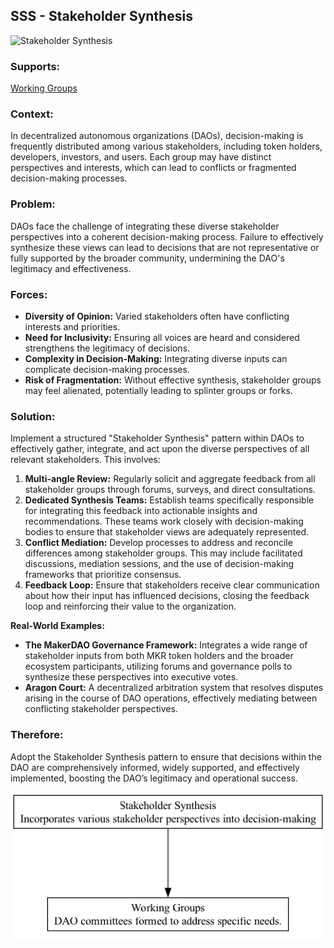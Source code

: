 ## SSS - Stakeholder Synthesis

![Stakeholder Synthesis](./output/illustration/stakeholder_synthesis_illustration_v3.png)

### Supports:

[Working Groups](./working_groups.html)

### Context:

In decentralized autonomous organizations (DAOs), decision-making is frequently distributed among various stakeholders, including token holders, developers, investors, and users. Each group may have distinct perspectives and interests, which can lead to conflicts or fragmented decision-making processes.

### Problem:

DAOs face the challenge of integrating these diverse stakeholder perspectives into a coherent decision-making process. Failure to effectively synthesize these views can lead to decisions that are not representative or fully supported by the broader community, undermining the DAO's legitimacy and effectiveness.

### Forces:

- **Diversity of Opinion:** Varied stakeholders often have conflicting interests and priorities.
- **Need for Inclusivity:** Ensuring all voices are heard and considered strengthens the legitimacy of decisions.
- **Complexity in Decision-Making:** Integrating diverse inputs can complicate decision-making processes.
- **Risk of Fragmentation:** Without effective synthesis, stakeholder groups may feel alienated, potentially leading to splinter groups or forks.

### Solution:

Implement a structured "Stakeholder Synthesis" pattern within DAOs to effectively gather, integrate, and act upon the diverse perspectives of all relevant stakeholders. This involves:
1. **Multi-angle Review:** Regularly solicit and aggregate feedback from all stakeholder groups through forums, surveys, and direct consultations.
2. **Dedicated Synthesis Teams:** Establish teams specifically responsible for integrating this feedback into actionable insights and recommendations. These teams work closely with decision-making bodies to ensure that stakeholder views are adequately represented.
3. **Conflict Mediation:** Develop processes to address and reconcile differences among stakeholder groups. This may include facilitated discussions, mediation sessions, and the use of decision-making frameworks that prioritize consensus.
4. **Feedback Loop:** Ensure that stakeholders receive clear communication about how their input has influenced decisions, closing the feedback loop and reinforcing their value to the organization.

**Real-World Examples:**

- **The MakerDAO Governance Framework:** Integrates a wide range of stakeholder inputs from both MKR token holders and the broader ecosystem participants, utilizing forums and governance polls to synthesize these perspectives into executive votes.
- **Aragon Court:** A decentralized arbitration system that resolves disputes arising in the course of DAO operations, effectively mediating between conflicting stakeholder perspectives.

### Therefore:

Adopt the Stakeholder Synthesis pattern to ensure that decisions within the DAO are comprehensively informed, widely supported, and effectively implemented, boosting the DAO’s legitimacy and operational success.

![Stakeholder Synthesis](./output/stakeholder_synthesis_specific_graph_v3.png)



